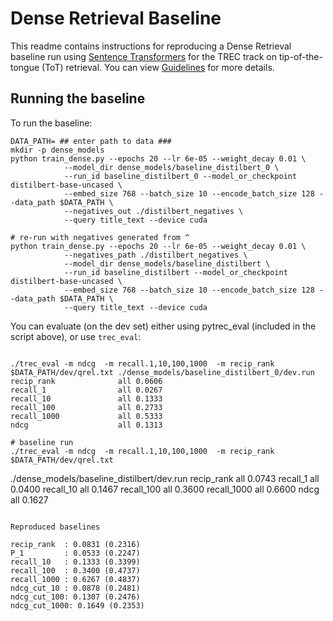 # Dense Retrieval Baseline

This readme contains instructions for reproducing a Dense Retrieval baseline run using [Sentence Transformers](https://www.sbert.net/)
for the TREC track on tip-of-the-tongue (ToT)  retrieval. You can view [Guidelines](https://trec-tot.github.io/guidelines) for more details.


## Running the baseline

To run the baseline:

```
DATA_PATH= ## enter path to data ###
mkdir -p dense_models
python train_dense.py --epochs 20 --lr 6e-05 --weight_decay 0.01 \
            --model_dir dense_models/baseline_distilbert_0 \
            --run_id baseline_distilbert_0 --model_or_checkpoint distilbert-base-uncased \
            --embed_size 768 --batch_size 10 --encode_batch_size 128 --data_path $DATA_PATH \
            --negatives_out ./distilbert_negatives \
            --query title_text --device cuda 

# re-run with negatives generated from ^
python train_dense.py --epochs 20 --lr 6e-05 --weight_decay 0.01 \
            --negatives_path ./distilbert_negatives \
            --model_dir dense_models/baseline_distilbert \
            --run_id baseline_distilbert --model_or_checkpoint distilbert-base-uncased \
            --embed_size 768 --batch_size 10 --encode_batch_size 128 --data_path $DATA_PATH \
            --query title_text --device cuda 

```

You can evaluate (on the dev set) either using pytrec_eval (included in the script above), or use `trec_eval`:

```
 
./trec_eval -m ndcg  -m recall.1,10,100,1000  -m recip_rank $DATA_PATH/dev/qrel.txt ./dense_models/baseline_distilbert_0/dev.run
recip_rank            	all	0.0606
recall_1              	all	0.0267
recall_10             	all	0.1333
recall_100            	all	0.2733
recall_1000           	all	0.5333
ndcg                  	all	0.1313

# baseline run
./trec_eval -m ndcg  -m recall.1,10,100,1000  -m recip_rank $DATA_PATH/dev/qrel.txt
```
./dense_models/baseline_distilbert/dev.run
recip_rank            	all	0.0743
recall_1              	all	0.0400
recall_10             	all	0.1467
recall_100            	all	0.3600
recall_1000           	all	0.6600
ndcg                  	all	0.1627
```

Reproduced baselines

recip_rank  : 0.0831 (0.2316)
P_1         : 0.0533 (0.2247)
recall_10   : 0.1333 (0.3399)
recall_100  : 0.3400 (0.4737)
recall_1000 : 0.6267 (0.4837)
ndcg_cut_10 : 0.0878 (0.2481)
ndcg_cut_100: 0.1307 (0.2476)
ndcg_cut_1000: 0.1649 (0.2353)

```
